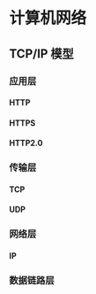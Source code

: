 # 计算机网络

## TCP/IP 模型

### 应用层

#### HTTP

#### HTTPS

#### HTTP2.0

### 传输层

#### TCP

#### UDP

### 网络层

#### IP

### 数据链路层